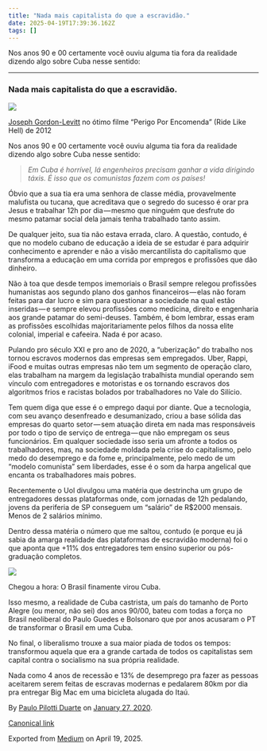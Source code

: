 ```yaml
---
title: "Nada mais capitalista do que a escravidão."
date: 2025-04-19T17:39:36.162Z
tags: []
---
```


Nos anos 90 e 00 certamente você ouviu alguma tia fora da realidade dizendo algo sobre Cuba nesse sentido:

* * *

### Nada mais capitalista do que a escravidão.

![](https://cdn-images-1.medium.com/max/2560/1*v1PCf3Sfwvgez6PWls72LQ.jpeg)

[Joseph Gordon-Levitt](https://www.imdb.com/name/nm0330687/?ref_=tt_cl_t1) no ótimo filme “Perigo Por Encomenda” (Ride Like Hell) de 2012

Nos anos 90 e 00 certamente você ouviu alguma tia fora da realidade dizendo algo sobre Cuba nesse sentido:

> _Em Cuba é horrível, lá engenheiros precisam ganhar a vida dirigindo táxis. É isso que os comunistas fazem com os países!_

Óbvio que a sua tia era uma senhora de classe média, provavelmente malufista ou tucana, que acreditava que o segredo do sucesso é orar pra Jesus e trabalhar 12h por dia — mesmo que ninguém que desfrute do mesmo patamar social dela jamais tenha trabalhado tanto assim.

De qualquer jeito, sua tia não estava errada, claro. A questão, contudo, é que no modelo cubano de educação a ideia de se estudar é para adquirir conhecimento e aprender e não a visão mercantilista do capitalismo que transforma a educação em uma corrida por empregos e profissões que dão dinheiro.

Não à toa que desde tempos imemoriais o Brasil sempre relegou profissões humanistas aos segundo plano dos ganhos financeiros — elas não foram feitas para dar lucro e sim para questionar a sociedade na qual estão inseridas — e sempre elevou profissões como medicina, direito e engenharia aos grande patamar do semi-deuses. Também, é bom lembrar, essas eram as profissões escolhidas majoritariamente pelos filhos da nossa elite colonial, imperial e cafeeira. Nada é por acaso.

Pulando pro século XXI e pro ano de 2020, a “uberização” do trabalho nos tornou escravos modernos das empresas sem empregados. Uber, Rappi, iFood e muitas outras empresas não tem um segmento de operação claro, elas trabalham na margem da legislação trabalhista mundial operando sem vínculo com entregadores e motoristas e os tornando escravos dos algoritmos frios e racistas bolados por trabalhadores no Vale do Silício.

Tem quem diga que esse é o emprego daqui por diante. Que a tecnologia, com seu avanço desenfreado e desumanizado, criou a base sólida das empresas do quarto setor — sem atuação direta em nada mas responsáveis por todo o tipo de serviço de entrega — que não empregam os seus funcionários. Em qualquer sociedade isso seria um afronte a todos os trabalhadores, mas, na sociedade moldada pela crise do capitalismo, pelo medo do desemprego e da fome e, principalmente, pelo medo de um “modelo comunista” sem liberdades, esse é o som da harpa angelical que encanta os trabalhadores mais pobres.

Recentemente o Uol divulgou uma matéria que destrincha um grupo de entregadores dessas plataformas onde, com jornadas de 12h pedalando, jovens da periferia de SP conseguem um “salário” de R$2000 mensais. Menos de 2 salários mínimo.

Dentro dessa matéria o número que me saltou, contudo (e porque eu já sabia da amarga realidade das plataformas de escravidão moderna) foi o que aponta que +11% dos entregadores tem ensino superior ou pós-graduação completos.

![](https://cdn-images-1.medium.com/max/800/0*azbVarSk80xb-z3X)

Chegou a hora: O Brasil finamente virou Cuba.

Isso mesmo, a realidade de Cuba castrista, um país do tamanho de Porto Alegre (ou menor, não sei) dos anos 90/00, bateu com todas a força no Brasil neoliberal do Paulo Guedes e Bolsonaro que por anos acusaram o PT de transformar o Brasil em uma Cuba.

No final, o liberalismo trouxe a sua maior piada de todos os tempos: transformou aquela que era a grande cartada de todos os capitalistas sem capital contra o socialismo na sua própria realidade.

Nada como 4 anos de recessão e 13% de desemprego pra fazer as pessoas aceitarem serem feitas de escravas modernas e pedalarem 80km por dia pra entregar Big Mac em uma bicicleta alugada do Itaú.

By [Paulo Pilotti Duarte](https://medium.com/@paulopilotti) on [January 27, 2020](https://medium.com/p/314fde050cc).

[Canonical link](https://medium.com/@paulopilotti/nada-mais-capitalista-do-que-a-escravid%C3%A3o-314fde050cc)

Exported from [Medium](https://medium.com) on April 19, 2025.
